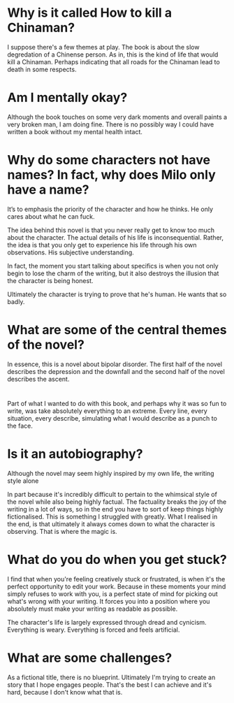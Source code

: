 
# Why is it called How to kill a Chinaman?

I suppose there's a few themes at play. The book is about the slow degredation of a Chinense person. As in, this is the kind of life that would kill a Chinaman. Perhaps indicating that all roads for the Chinaman lead to death in some respects.



# Am I mentally okay?

Although the book touches on some very dark moments and overall paints a very broken man, I am doing fine. There is no possibly way I could have written a book without my mental health intact.


# Why do some characters not have names? In fact, why does Milo only have a name?

It’s to emphasis the priority of the character and how he thinks. He only cares about what he can fuck.

The idea behind this novel is that you never really get to know too much about the character. The actual details of his life is inconsequential. Rather, the idea is that you only get to experience his life through his own observations. His subjective understanding.

In fact, the moment you start talking about specifics is when you not only begin to lose the charm of the writing, but it also destroys the illusion that the character is being honest.

Ultimately the character is trying to prove that he's human. He wants that so badly.


# What are some of the central themes of the novel?

In essence, this is a novel about bipolar disorder. The first half of the novel describes the depression and the downfall and the second half of the novel describes the ascent.

#

Part of what I wanted to do with this book, and perhaps why it was so fun to write, was take absolutely everything to an extreme. Every line, every situation, every describe, simulating what I would describe as a punch to the face.

# Is it an autobiography?

Although the novel may seem highly inspired by my own life, the writing style alone

In part because it's incredibly difficult to pertain to the whimsical style of the novel while also being highly factual. The factuality breaks the joy of the writing in a lot of ways, so in the end you have to sort of keep things highly fictionalised. This is something I struggled with greatly. What I realised in the end, is that ultimately it always comes down to what the character is observing. That is where the magic is.

# What do you do when you get stuck?

I find that when you're feeling creatively stuck or frustrated, is when it's the perfect opportunity to edit your work. Because in these moments your mind simply refuses to work with you, is a perfect state of mind for picking out what's wrong with your writing. It forces you into a position where you absolutely must make your writing as readable as possible.


The character's life is largely expressed through dread and cynicism. Everything is weary. Everything is forced and feels artificial.

# What are some challenges?

As a fictional title, there is no blueprint. Ultimately I'm trying to create an story that I hope engages people. That's the best I can achieve and it's hard, because I don't know what that is.

